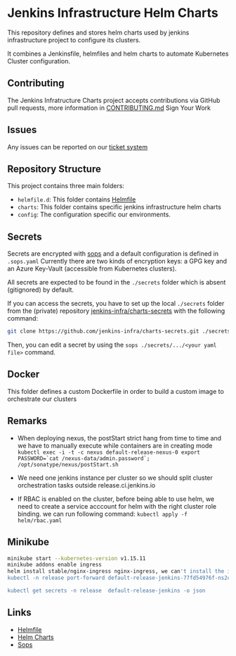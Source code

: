 # Jenkins Infrastructure Helm Charts

This repository defines and stores helm charts used by jenkins infrastructure project to configure its clusters.

It combines a Jenkinsfile, helmfiles and helm charts to automate Kubernetes Cluster configuration.

## Contributing

The Jenkins Infratructure Charts project accepts contributions via GitHub pull requests, more information in [CONTRIBUTING.md](https://github.com/jenkins-infra/charts/blob/master/CONTRIBUTING.md)
Sign Your Work

## Issues

Any issues can be reported on our [ticket system](https://issues.jenkins-ci.org/projects/INFRA/)

## Repository Structure

This project contains three main folders:

* `helmfile.d`: This folder contains [Helmfile](https://github.com/roboll/helmfile)
* `charts`: This folder contains specific jenkins infrastructure helm charts
* `config`: The configuration specific our environments.

## Secrets

Secrets are encrypted with [sops](https://github.com/mozilla/sops) and a default configuration is defined in `.sops.yaml`
Currently there are two kinds of encryption keys: a GPG key and an Azure Key-Vault (accessible from Kubernetes clusters).

All secrets are expected to be found in the `./secrets` folder which is absent (gitignored) by default.

If you can access the secrets, you have to set up the local `./secrets` folder from the (private) repository [jenkins-infra/charts-secrets](https://github.com/jenkins-infra/charts-secrets.git) with the following command:

```bash
git clone https://github.com/jenkins-infra/charts-secrets.git ./secrets
```

Then, you can edit a secret by using the `sops ./secrets/.../<your yaml file>` command.

## Docker

This folder defines a custom Dockerfile in order to build a custom image to orchestrate our clusters

## Remarks

* When deploying nexus, the postStart strict hang from time to time and we have to manually execute while containers are in creating mode
```kubectl exec -i -t -c nexus default-release-nexus-0 export PASSWORD=`cat /nexus-data/admin.password`; /opt/sonatype/nexus/postStart.sh```

* We need one jenkins instance per cluster so we should split cluster orchestration tasks outside release.ci.jenkins.io

* If RBAC is enabled on the cluster, before being able to use helm, we need to create a service acccount for helm with the right cluster role binding.
we can run following command: ```kubectl apply -f helm/rbac.yaml```

## Minikube

```bash
minikube start --kubernetes-version v1.15.11
minikube addons enable ingress
helm install stable/nginx-ingress nginx-ingress, we can't install the ingress defined in this repository for testing servers
kubectl -n release port-forward default-release-jenkins-77fd54976f-ns2c6 8081:8080

kubectl get secrets -n release  default-release-jenkins -o json
```

## Links

* [Helmfile](https://github.com/roboll/helmfile)
* [Helm Charts](https://github.com/helm/charts)
* [Sops](https://github.com/mozilla/sops)
